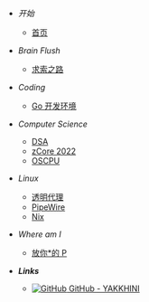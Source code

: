 - *开始*
    - [首页](/)

- *Brain Flush*
    - [求索之路](brainFlush/20230813-explore.md)

- *Coding*
    - [Go 开发环境](coding/20220611-golang_setup)

- *Computer Science*
    - [DSA](computerSci/20220701-dsa.md)
    - [zCore 2022](computerSci/20220706-zcore.md)
    - [OSCPU](computerSci/20230701-oscpu.md)

- *Linux*
    - [透明代理](linux/20211210-tproxy)
    - [PipeWire](linux/20220627-pipewire.md)
    - [Nix](linux/20220629-nix.md)

- *Where am I*
    - [放你*的 P](where/20210818-IDGAF.md)


- ***Links***
  - [![GitHub](../logo/github-color.svg) GitHub - YAKKHINI](//github.com/Yakkhini)